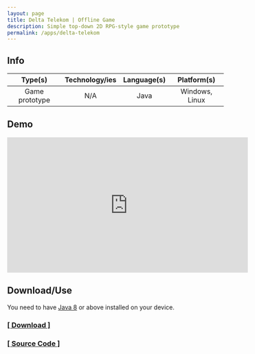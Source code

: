 ```yaml
---
layout: page
title: Delta Telekom | Offline Game
description: Simple top-down 2D RPG-style game prototype
permalink: /apps/delta-telekom
---
```


## Info

| Type(s) | Technology/ies | Language(s) | Platform(s) |
|:---:|:---:|:---:|:---:|
| Game prototype | N/A | Java | Windows, Linux |

## Demo

<iframe width="560" height="315" src="https://www.youtube.com/embed/VYJ3pLXcI8s?si=srlaO7zdZRe2UN6S" title="YouTube video player" frameborder="0" allow="accelerometer; autoplay; clipboard-write; encrypted-media; gyroscope; picture-in-picture; web-share" referrerpolicy="strict-origin-when-cross-origin" allowfullscreen></iframe>

## Download/Use
You need to have [Java 8](https://www.java.com/en/) or above installed on your device.

### [[ Download ]](https://github.com/dewanmukto/delta-telekom/releases/tag/v0.1.4)

### [[ Source Code ]](https://github.com/dewanmukto/delta-telekom)
